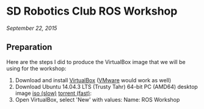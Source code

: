 # SD Robotics Club ROS Workshop

*September 22, 2015*

## Preparation

Here are the steps I did to produce the VirtualBox image that we will be using for the workshop:

1. Download and install [VirtualBox](https://www.virtualbox.org/wiki/Downloads) ([VMware](https://www.vmware.com/) would work as well)
2. Download Ubuntu 14.04.3 LTS (Trusty Tahr) 64-bit PC (AMD64) desktop image [iso (slow)](http://releases.ubuntu.com/14.04/ubuntu-14.04.3-desktop-amd64.iso) [torrent (fast)](http://releases.ubuntu.com/14.04/ubuntu-14.04.3-desktop-amd64.iso.torrent): 
3. Open VirtualBox, select 'New' with values: Name: ROS Workshop
